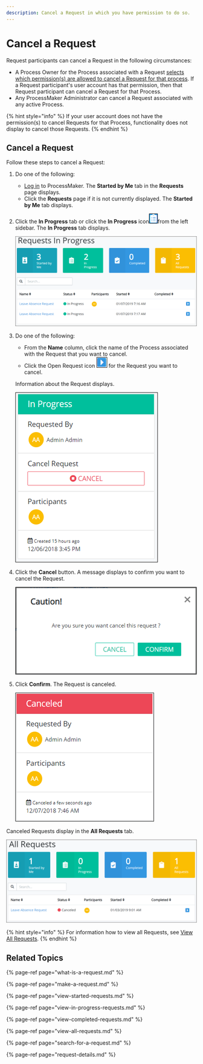 ```yaml
---
description: Cancel a Request in which you have permission to do so.
---
```


# Cancel a Request

Request participants can cancel a Request in the following circumstances:

* A Process Owner for the Process associated with a Request [selects which permission\(s\) are allowed to cancel a Request for that process](../../designing-processes/viewing-processes/view-the-list-of-processes/edit-the-name-description-category-or-status-of-a-process.md#edit-general-information-about-a-process). If a Request participant's user account has that permission, then that Request participant can cancel a Request for that Process.
* Any ProcessMaker Administrator can cancel a Request associated with any active Process.

{% hint style="info" %}
If your user account does not have the permission\(s\) to cancel Requests for that Process, functionality does not display to cancel those Requests.
{% endhint %}

## Cancel a Request

Follow these steps to cancel a Request:

1. Do one of the following:
   * [Log in](../log-in.md#log-in) to ProcessMaker. The **Started by Me** tab in the **Requests** page displays.
   * Click the **Requests** page if it is not currently displayed. The **Started by Me** tab displays.
2. Click the **In Progress** tab or click the **In Progress** icon![](../../.gitbook/assets/in-progress-icon-request.png)from the left sidebar. The **In Progress** tab displays.  

   ![](../../.gitbook/assets/in-progress-request.png)

3. Do one of the following:

   * From the **Name** column, click the name of the Process associated with the Request that you want to cancel.
   * Click the Open Request icon ![](../../.gitbook/assets/open-request-icon-requests.png) for the Request you want to cancel.

   Information about the Request displays.

   ![](../../.gitbook/assets/in-progress-request-to-cancel-request-requests%20%281%29.png)

4. Click the **Cancel** button. A message displays to confirm you want to cancel the Request.  

   ![](../../.gitbook/assets/cancel-request-confirmation-screen-requests.png)

5. Click **Confirm**. The Request is canceled.  

   ![](../../.gitbook/assets/canceled-request-requests.png)

Canceled Requests display in the **All Requests** tab.

![Canceled Request in the All Requests tab](../../.gitbook/assets/canceled-request-in-all-requests-tab-requests.png)

{% hint style="info" %}
For information how to view all Requests, see [View All Requests](view-all-requests.md).
{% endhint %}

## Related Topics

{% page-ref page="what-is-a-request.md" %}

{% page-ref page="make-a-request.md" %}

{% page-ref page="view-started-requests.md" %}

{% page-ref page="view-in-progress-requests.md" %}

{% page-ref page="view-completed-requests.md" %}

{% page-ref page="view-all-requests.md" %}

{% page-ref page="search-for-a-request.md" %}

{% page-ref page="request-details.md" %}



